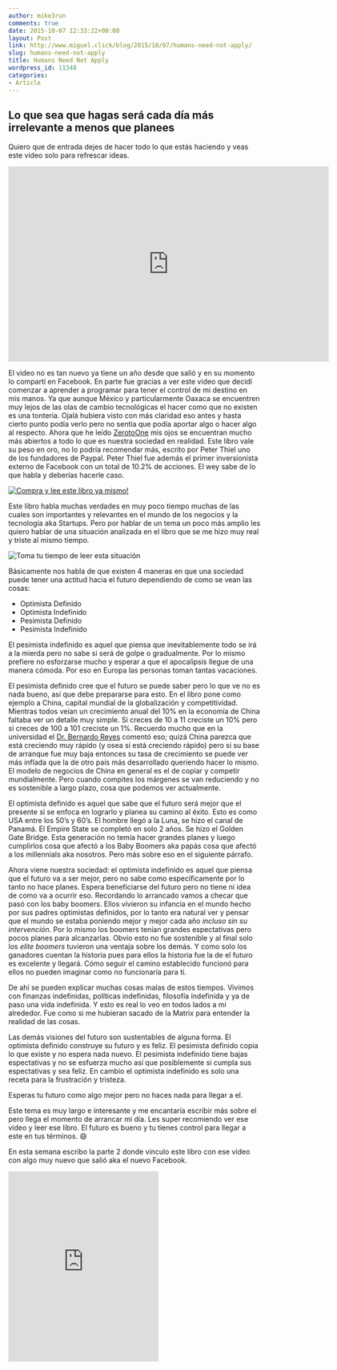 ```yaml
---
author: mike3run
comments: true
date: 2015-10-07 12:33:22+00:00
layout: Post
link: http://www.miguel.click/blog/2015/10/07/humans-need-not-apply/
slug: humans-need-not-apply
title: Humans Need Not Apply
wordpress_id: 11348
categories:
- Article
---
```

## Lo que sea que hagas será cada día más irrelevante a menos que planees

Quiero que de entrada dejes de hacer todo lo que estás haciendo y veas este video solo para refrescar ideas.

<iframe class="youtube-player" type="text/html" width="640" height="390" src="http://www.youtube.com/embed/7Pq-S557XQU?version=3&amp;rel=1&amp;fs=1&amp;autohide=2&amp;showsearch=0&amp;showinfo=1&amp;iv_load_policy=1&amp;wmode=transparent" allowfullscreen="true" style="border:0;"></iframe>

El video no es tan nuevo ya tiene un año desde que salió y en su momento lo compartí en Facebook. En parte fue gracias a ver este video que decidí comenzar a aprender a programar para tener el control de mi destino en mis manos. Ya que aunque México y particularmente Oaxaca se encuentren muy lejos de las olas de cambio tecnológicas el hacer como que no existen es una tonteria. Ojalá hubiera visto con más claridad eso antes y hasta cierto punto podía verlo pero no sentía que podía aportar algo o hacer algo al respecto. Ahora que he leído [ZerotoOne](http://zerotoonebook.com/) mis ojos se encuentran mucho más abiertos a todo lo que es nuestra sociedad en realidad. Este libro vale su peso en oro, no lo podría recomendar más, escrito por Peter Thiel uno de los fundadores de Paypal. Peter Thiel fue además el primer inversionista externo de Facebook con un total de 10.2% de acciones. El wey sabe de lo que habla y deberías hacerle caso.

[![Compra y lee este libro ya mismo!](https://i0.wp.com/zerotoonebook.com/wp-content/uploads/2013/03/bookSquare1.jpg)](http://zerotoonebook.com/)

Este libro habla muchas verdades en muy poco tiempo muchas de las cuales son importantes y relevantes en el mundo de los negocios y la tecnología aka Startups. Pero por hablar de un tema un poco más amplio les quiero hablar de una situación analizada en el libro que se me hizo muy real y triste al mismo tiempo.

![Toma tu tiempo de leer esta situación](https://i2.wp.com/s3.amazonaws.com/f.cl.ly/items/270r393Y1A3C1T3r0h3f/4%20Ejes.png?ssl=1)

Básicamente nos habla de que existen 4 maneras en que una sociedad puede tener una actitud hacia el futuro dependiendo de como se vean las cosas:

*   Optimista Definido
*   Optimista Indefinido
*   Pesimista Definido
*   Pesimista Indefinido

El pesimista indefinido es aquel que piensa que inevitablemente todo se irá a la mierda pero no sabe si será de golpe o gradualmente. Por lo mismo prefiere no esforzarse mucho y esperar a que el apocalipsis llegue de una manera cómoda. Por eso en Europa las personas toman tantas vacaciones.

El pesimista definido cree que el futuro se puede saber pero lo que ve no es nada bueno, así que debe prepararse para esto. En el libro pone como ejemplo a China, capital mundial de la globalización y competitividad. Mientras todos veían un crecimiento anual del 10% en la economía de China faltaba ver un detalle muy simple. Si creces de 10 a 11 creciste un 10% pero si creces de 100 a 101 creciste un 1%. Recuerdo mucho que en la universidad el [Dr. Bernardo Reyes](https://www.facebook.com/bernardo.reyesguerra) comentó eso; quizá China parezca que está creciendo muy rápido (y osea si está creciendo rápido) pero si su base de arranque fue muy baja entonces su tasa de crecimiento se puede ver más inflada que la de otro país más desarrollado queriendo hacer lo mismo. El modelo de negocios de China en general es el de copiar y competir mundialmente. Pero cuando compites los márgenes se van reduciendo y no es sostenible a largo plazo, cosa que podemos ver actualmente.

El optimista definido es aquel que sabe que el futuro será mejor que el presente si se enfoca en lograrlo y planea su camino al éxito. Esto es como USA entre los 50’s y 60’s. El hombre llegó a la Luna, se hizo el canal de Panamá. El Empire State se completó en solo 2 años. Se hizo el Golden Gate Bridge. Esta generación no temía hacer grandes planes y luego cumplirlos cosa que afectó a los Baby Boomers aka papás cosa que afectó a los millennials aka nosotros. Pero más sobre eso en el siguiente párrafo.

Ahora viene nuestra sociedad: el optimista indefinido es aquel que piensa que el futuro va a ser mejor, pero no sabe como específicamente por lo tanto no hace planes. Espera beneficiarse del futuro pero no tiene ni idea de como va a ocurrir eso. Recordando lo arrancado vamos a checar que pasó con los baby boomers. Ellos vivieron su infancia en el mundo hecho por sus padres optimistas definidos, por lo tanto era natural ver y pensar que el mundo se estaba poniendo mejor y mejor cada año _incluso sin su intervención_. Por lo mismo los boomers tenían grandes espectativas pero pocos planes para alcanzarlas. Obvio esto no fue sostenible y al final solo los _elite boomers_ tuvieron una ventaja sobre los demás. Y como solo los ganadores cuentan la historia pues para ellos la historia fue la de el futuro es excelente y llegará. Cómo seguir el camino establecido funcionó para ellos no pueden imaginar como no funcionaría para ti.

De ahí se pueden explicar muchas cosas malas de estos tiempos. Vivimos con finanzas indefinidas, políticas indefinidas, filosofía indefinida y ya de paso una vida indefinida. Y esto es real lo veo en todos lados a mi alrededor. Fue como si me hubieran sacado de la Matrix para entender la realidad de las cosas.

Las demás visiones del futuro son sustentables de alguna forma. El optimista definido construye su futuro y es feliz. El pesimista definido copia lo que existe y no espera nada nuevo. El pesimista indefinido tiene bajas espectativas y no se esfuerza mucho así que posiblemente si cumpla sus espectativas y sea feliz. En cambio el optimista indefinido es solo una receta para la frustración y tristeza.

Esperas tu futuro como algo mejor pero no haces nada para llegar a el.

Este tema es muy largo e interesante y me encantaría escribir más sobre el pero llega el momento de arrancar mi día. Les super recomiendo ver ese video y leer ese libro. El futuro es bueno y tu tienes control para llegar a este en tus términos. 😄

En esta semana escribo la parte 2 donde vinculo este libro con ese video con algo muy nuevo que salió aka el nuevo Facebook.

<iframe src="https://embed.spotify.com/?uri=spotify%3Aalbum%3A5EPWGJr2kdQCRwYNniCA1l" width="300" height="380" frameborder="0"></iframe>
